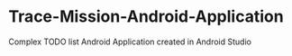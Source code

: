 # Trace-Mission-Android-Application

Complex TODO list Android Application created in Android Studio

